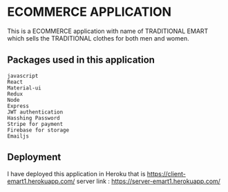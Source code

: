 # ECOMMERCE APPLICATION
This is a ECOMMERCE application with name of TRADITIONAL EMART which sells the TRADITIONAL clothes for both men and women.

## Packages used in this application
    javascript
    React
    Material-ui
    Redux
    Node
    Express
    JWT authentication
    Hasshing Password
    Stripe for payment
    Firebase for storage
    Emailjs


## Deployment
I have deployed this application in Heroku that is https://client-emart1.herokuapp.com/
server link : https://server-emart1.herokuapp.com/



